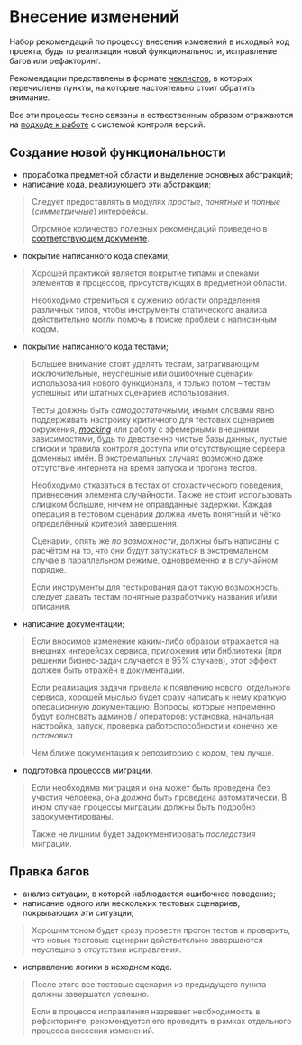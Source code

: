 # Внесение изменений

Набор рекомендаций по процессу внесения изменений в исходный код проекта, будь то реализация новой функциональности, исправление багов или рефакторинг.

Рекомендации представлены в формате [чеклистов](https://en.wikipedia.org/wiki/Checklist), в которых перечислены пункты, на которые настоятельно стоит обратить внимание.

Все эти процессы тесно связаны и ествественным образом отражаются на [подходе к работе](working-with-vcs.md) с системой контроля версий.

## Создание новой функциональности

 - проработка предметной области и выделение основных абстракций;
 - написание кода, реализующего эти абстракции;

> Следует предоставлять в модулях _простые_, _понятные_ и _полные_ (_симметричные_) интерфейсы.
> 
> Огромное количество полезных рекомендаций приведено в [соответствующем документе](code-style.md).

 - покрытие написанного кода спеками;

> Хорошей практикой является покрытие типами и спеками элементов и процессов, присутствующих в предметной области.
> 
> Необходимо стремиться к сужению области определения различных типов, чтобы инструменты статического анализа действительно могли помочь в поиске проблем с написанным кодом.

 - покрытие написанного кода тестами;

> Большее внимание стоит уделять тестам, затрагивающим исключительные, неуспешные или ошибочные сценарии использования нового функционала, и только потом – тестам успешных или штатных сценариев использования.
> 
> Тесты должны быть _самодостаточными_, иными словами явно поддерживать настройку критичного для тестовых сценариев окружения, [_mocking_](https://en.wikipedia.org/wiki/Mock_object) или работу с эфемерными внешними зависимостями, будь то девственно чистые базы данных, пустые списки и правила контроля доступа или отсутствующие сервера доменных имён. В экстремальных случаях возможно даже отсутствие интернета на время запуска и прогона тестов.
> 
> Необходимо отказаться в тестах от стохастического поведения, привнесения элемента случайности. Также не стоит использовать слишком большие, ничем не оправданные задержки. Каждая операция в тестовом сценарии должна иметь понятный и чётко определённый критерий завершения.
>
> Сценарии, опять же _по возможности_, должны быть написаны с расчётом на то, что они будут запускаться в экстремальном случае в параллельном режиме, одновременно и в случайном порядке.
> 
> Если инструменты для тестирования дают такую возможность, следует давать тестам понятные разработчику названия и/или описания.

 - написание документации;

> Если вносимое изменение каким-либо образом отражается на внешних интерейсах сервиса, приложения или библиотеки (при решении бизнес-задач случается в 95% случаев), этот эффект должен быть отражён в документации.
> 
> Если реализация задачи привела к появлению нового, отдельного сервиса, хорошей мыслью будет сразу написать к нему краткую операционную документацию. Вопросы, которые непременно будут волновать админов / операторов: установка, начальная настройка, запуск, проверка работоспособности и конечно же _остановка_.
> 
> Чем ближе документация к репозиторию с кодом, тем лучше.

 - подготовка процессов миграции.

> Если необходима миграция и она может быть проведена без участия человека, она _должна_ быть проведена автоматически. В ином случае процессы миграции должны быть подробно задокументированы.
> 
> Также не лишним будет задокументировать _последствия_ миграции.

## Правка багов

 - анализ ситуации, в которой наблюдается ошибочное поведение;
 - написание одного или нескольких тестовых сценариев, покрывающих эти ситуации;

> Хорошим тоном будет сразу провести прогон тестов и проверить, что новые тестовые сценарии действительно завершаются неуспешно в отсутствии исправления.

 - исправление логики в исходном коде.

> После этого все тестовые сценарии из предыдущего пункта должны завершатся успешно.
>
> Если в процессе исправления назревает необходимость в рефакторинге, рекомендуется его проводить в рамках отдельного процесса внесения изменений.
